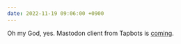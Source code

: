 ```yaml
---
date: 2022-11-19 09:06:00 +0900
---
```


Oh my God, yes. Mastodon client from Tapbots is [coming](https://tapbots.social/@paul/109367481364668234).
